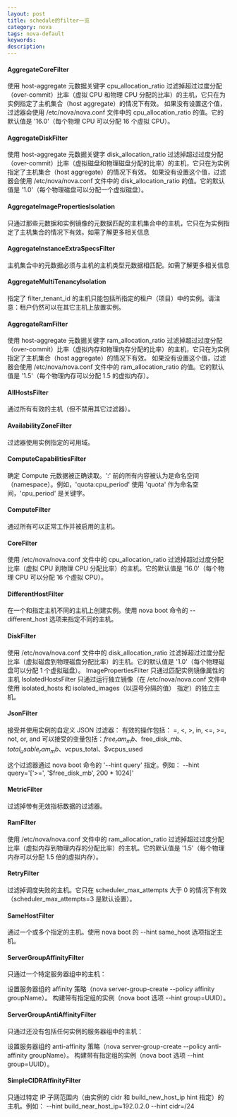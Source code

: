 ```yaml
---
layout: post
title: schedule的filter一览
category: nova
tags: nova-default
keywords: 
description: 
---
```


#### AggregateCoreFilter	 ####

使用 host-aggregate 元数据关键字 cpu_allocation_ratio 过滤掉超过过度分配（over-commit）比率（虚拟 CPU 和物理 CPU 分配的比率）的主机，它只在为实例指定了主机集合（host aggregate）的情况下有效。
如果没有设置这个值，过滤器会使用 /etc/nova/nova.conf 文件中的 cpu_allocation_ratio 的值。它的默认值是 '16.0'（每个物理 CPU 可以分配 16 个虚拟 CPU）。

#### AggregateDiskFilter ####	

使用 host-aggregate 元数据关键字 disk_allocation_ratio 过滤掉超过过度分配（over-commit）比率（虚拟磁盘和物理磁盘分配的比率）的主机，它只在为实例指定了主机集合（host aggregate）的情况下有效。
如果没有设置这个值，过滤器会使用 /etc/nova/nova.conf 文件中的 disk_allocation_ratio 的值。它的默认值是 '1.0'（每个物理磁盘可以分配一个虚拟磁盘）。

#### AggregateImagePropertiesIsolation ####

只通过那些元数据和实例镜像的元数据匹配的主机集合中的主机，它只在为实例指定了主机集合的情况下有效。如需了解更多相关信息

#### AggregateInstanceExtraSpecsFilter ####	

主机集合中的元数据必须与主机的主机类型元数据相匹配。如需了解更多相关信息

#### AggregateMultiTenancyIsolation ####

指定了 filter_tenant_id 的主机只能包括所指定的租户（项目）中的实例。请注意：租户仍然可以在其它主机上放置实例。

#### AggregateRamFilter ####	

使用 host-aggregate 元数据关键字 ram_allocation_ratio 过滤掉超过过度分配（over-commit）比率（虚拟内存和物理内存分配的比率）的主机，它只在为实例指定了主机集合（host aggregate）的情况下有效。
如果没有设置这个值，过滤器会使用 /etc/nova/nova.conf 文件中的 ram_allocation_ratio 的值。它的默认值是 '1.5'（每个物理内存可以分配 1.5 的虚拟内存）。

#### AllHostsFilter ####

通过所有有效的主机（但不禁用其它过滤器）。

#### AvailabilityZoneFilter ####

过滤器使用实例指定的可用域。

#### ComputeCapabilitiesFilter ####

确定 Compute 元数据被正确读取。':' 前的所有内容被认为是命名空间（namespace）。例如，'quota:cpu_period' 使用 'quota' 作为命名空间，'cpu_period' 是关键字。

#### ComputeFilter ####

通过所有可以正常工作并被启用的主机。

#### CoreFilter ####

使用 /etc/nova/nova.conf 文件中的 cpu_allocation_ratio 过滤掉超过过度分配比率（虚拟 CPU 到物理 CPU 分配比率）的主机。它的默认值是 '16.0'（每个物理 CPU 可以分配 16 个虚拟 CPU）。

#### DifferentHostFilter ####

在一个和指定主机不同的主机上创建实例。使用 nova boot 命令的 --different_host 选项来指定不同的主机。

#### DiskFilter ####

使用 /etc/nova/nova.conf 文件中的 disk_allocation_ratio 过滤掉超过过度分配比率（虚拟磁盘到物理磁盘分配比率）的主机。它的默认值是 '1.0'（每个物理磁盘可以分配 1 个虚拟磁盘）。
ImagePropertiesFilter	只通过匹配实例镜像属性的主机
IsolatedHostsFilter	只通过运行独立镜像（在 /etc/nova/nova.conf 文件中使用 isolated_hosts 和 isolated_images（以逗号分隔的值） 指定）的独立主机。

#### JsonFilter ####	

接受并使用实例的自定义 JSON 过滤器：
有效的操作包括： =, <, >, in, <=, >=, not, or, and
可以接受的变量包括：$free_ram_mb、$free_disk_mb、$total_usable_ram_mb、$vcpus_total、$vcpus_used

这个过滤器通过 nova boot 命令的 '--hint query' 指定。例如：
--hint query='['>=', '$free_disk_mb', 200 * 1024]'

#### MetricFilter ####

过滤掉带有无效指标数据的过滤器。

#### RamFilter ####

使用 /etc/nova/nova.conf 文件中的 ram_allocation_ratio 过滤掉超过过度分配比率（虚拟内存到物理内存的分配比率）的主机。它的默认值是 '1.5'（每个物理内存可以分配 1.5 倍的虚拟内存）。

#### RetryFilter ####

过滤掉调度失败的主机。它只在 scheduler_max_attempts 大于 0 的情况下有效（scheduler_max_attempts=3 是默认设置）。

#### SameHostFilter ####

通过一个或多个指定的主机。使用 nova boot 的 --hint same_host 选项指定主机。

#### ServerGroupAffinityFilter ####

只通过一个特定服务器组中的主机：

设置服务器组的 affinity 策略（nova server-group-create --policy affinity groupName）。
构建带有指定组的实例（nova boot 选项 --hint group=UUID）。

#### ServerGroupAntiAffinityFilter ####
	
只通过还没有包括任何实例的服务器组中的主机：

设置服务器组的 anti-affinity 策略（nova server-group-create --policy anti-affinity groupName）。
构建带有指定组的实例（nova boot 选项 --hint group=UUID）。

#### SimpleCIDRAffinityFilter ####

只通过特定 IP 子网范围内（由实例的 cidr 和 build_new_host_ip hint 指定）的主机。例如：
--hint build_near_host_ip=192.0.2.0 --hint cidr=/24